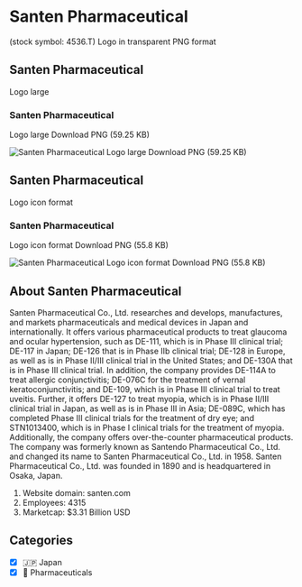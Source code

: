 # Santen Pharmaceutical
 (stock symbol: 4536.T) Logo in transparent PNG format

## Santen Pharmaceutical
 Logo large

### Santen Pharmaceutical
 Logo large Download PNG (59.25 KB)

![Santen Pharmaceutical
 Logo large Download PNG (59.25 KB)](/img/orig/4536.T_BIG-0d5c85b7.png)

## Santen Pharmaceutical
 Logo icon format

### Santen Pharmaceutical
 Logo icon format Download PNG (55.8 KB)

![Santen Pharmaceutical
 Logo icon format Download PNG (55.8 KB)](/img/orig/4536.T-3d04ae8d.png)

## About Santen Pharmaceutical


Santen Pharmaceutical Co., Ltd. researches and develops, manufactures, and markets pharmaceuticals and medical devices in Japan and internationally. It offers various pharmaceutical products to treat glaucoma and ocular hypertension, such as DE-111, which is in Phase III clinical trial; DE-117 in Japan; DE-126 that is in Phase IIb clinical trial; DE-128 in Europe, as well as is in Phase II/III clinical trial in the United States; and DE-130A that is in Phase III clinical trial. In addition, the company provides DE-114A to treat allergic conjunctivitis; DE-076C for the treatment of vernal keratoconjunctivitis; and DE-109, which is in Phase III clinical trial to treat uveitis. Further, it offers DE-127 to treat myopia, which is in Phase II/III clinical trial in Japan, as well as is in Phase III in Asia; DE-089C, which has completed Phase III clinical trials for the treatment of dry eye; and STN1013400, which is in Phase I clinical trials for the treatment of myopia. Additionally, the company offers over-the-counter pharmaceutical products. The company was formerly known as Santendo Pharmaceutical Co., Ltd. and changed its name to Santen Pharmaceutical Co., Ltd. in 1958. Santen Pharmaceutical Co., Ltd. was founded in 1890 and is headquartered in Osaka, Japan.

1. Website domain: santen.com
2. Employees: 4315
3. Marketcap: $3.31 Billion USD


## Categories
- [x] 🇯🇵 Japan
- [x] 💊 Pharmaceuticals
